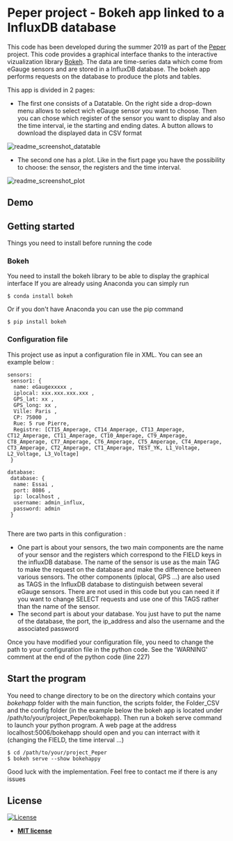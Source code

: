 # Peper project - Bokeh app linked to a InfluxDB database

This code has been developed during the summer 2019 as part of the [Peper](https://dataia.eu/recherche/le-projet-peper-prediction-de-la-prosommation-denergie-renouvelable) project. This code provides a graphical interface thanks to the interactive vizualization library [Bokeh](https://bokeh.pydata.org/en/latest/).
The data are time-series data which come from eGauge sensors and are stored in a InfluxDB database. The bokeh app performs requests on the database to produce the plots and tables. 

This app is divided in 2 pages:
- The first one consists of a Datatable. On the right side a drop-down menu allows to select wich eGauge sensor you want to choose. Then you can chose which register of the sensor you want to display and also the time interval, ie the starting and ending dates. A button allows to download the displayed data in CSV format 

![readme_screenshot_datatable](https://user-images.githubusercontent.com/52416887/62783032-ce0b2b80-babb-11e9-9ce0-a733c4fb4b61.png)

- The second one has a plot. Like in the fisrt page you have the possibility to choose: the sensor, the registers and the time interval.  

![readme_screenshot_plot](https://user-images.githubusercontent.com/52416887/62783112-00b52400-babc-11e9-9de6-e96e6565cb6e.png)

## Demo


## Getting started

Things you need to install before running the code

### Bokeh

You need to install the bokeh library to be able to display the graphical interface
If you are already using Anaconda you can simply run
```
$ conda install bokeh
```
Or if you don't have Anaconda you can use the pip command
```
$ pip install bokeh
```

### Configuration file

This project use as input a configuration file in XML.
You can see an example below :

```
sensors:
 sensor1: {
  name: eGaugexxxxx ,
  iplocal: xxx.xxx.xxx.xxx ,
  GPS_lat: xx ,
  GPS_long: xx ,
  Ville: Paris ,
  CP: 75000 ,
  Rue: 5 rue Pierre,
  Registre: [CT15_Amperage, CT14_Amperage, CT13_Amperage, CT12_Amperage, CT11_Amperage, CT10_Amperage, CT9_Amperage, CT8_Amperage, CT7_Amperage, CT6_Amperage, CT5_Amperage, CT4_Amperage, CT3_Amperage, CT2_Amperage, CT1_Amperage, TEST_YK, L1_Voltage,  L2_Voltage, L3_Voltage]
 }

database:
 database: {
  name: Essai ,
  port: 8086 ,
  ip: localhost ,
  username: admin_influx,
  password: admin
 }
 
```

There are two parts in this configuration : 
- One part is about your sensors, the two main components are the name of your sensor and the registers which correspond to the FIELD keys in the influxDB database. The name of the sensor is use as the main TAG to make the request on the database and make the difference between various sensors. The other components (iplocal, GPS ...) are also used as TAGS in the InfluxDB database to distinguish between several eGauge sensors. There are not used in this code but you can need it if you want to change SELECT requests and use one of this TAGS rather than the name of the sensor.
- The second part is about your database. You just have to put the name of the database, the port, the ip_address and also the username and the associated password

Once you have modified your configuration file, you need to change the path to your configuration file in the python code. See the 'WARNING' comment at the end of the python code (line 227)


## Start the program

You need to change directory to be on the directory which contains your *bokehapp* folder with the main function, the scripts folder, the Folder_CSV and the config folder (in the example below the bokeh app is located under /path/to/your/project_Peper/bokehapp). Then run a bokeh serve command to launch your python program. A web page at the address localhost:5006/bokehapp should open and you can interract with it (changing the FIELD, the time interval ...)

```
$ cd /path/to/your/project_Peper 
$ bokeh serve --show bokehappy
```

Good luck with the implementation. Feel free to contact me if there is any issues


## License

[![License](http://img.shields.io/:license-mit-blue.svg?style=flat-square)](http://badges.mit-license.org)

- **[MIT license](http://opensource.org/licenses/mit-license.php)**




